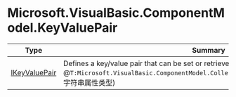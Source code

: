 ﻿
# Microsoft.VisualBasic.ComponentModel.KeyValuePair

|Type|Summary|
|----|-------|
|[IKeyValuePair](./IKeyValuePair.md)|Defines a key/value pair that can be set or retrieved.(特化的@``T:Microsoft.VisualBasic.ComponentModel.Collection.Generic.IKeyValuePairObject`2``字符串属性类型)|

